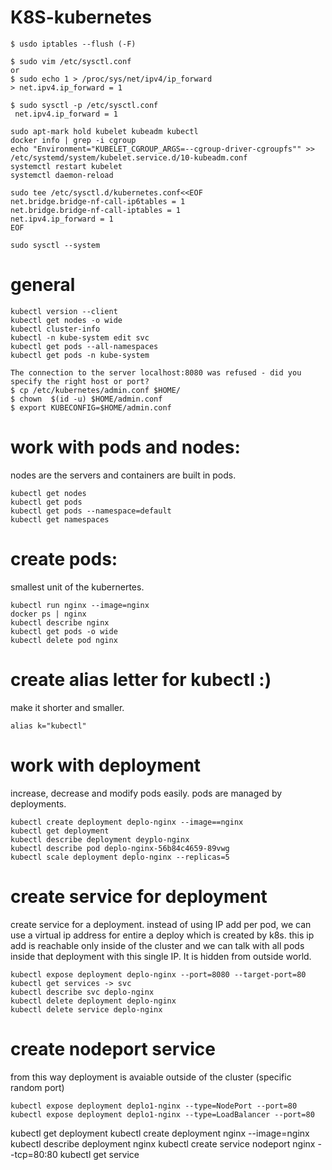 # K8S-kubernetes

```
$ usdo iptables --flush (-F)

$ sudo vim /etc/sysctl.conf
or
$ sudo echo 1 > /proc/sys/net/ipv4/ip_forward
> net.ipv4.ip_forward = 1

$ sudo sysctl -p /etc/sysctl.conf
 net.ipv4.ip_forward = 1

```

```
sudo apt-mark hold kubelet kubeadm kubectl
docker info | grep -i cgroup
echo "Environment="KUBELET_CGROUP_ARGS=--cgroup-driver-cgroupfs"" >> /etc/systemd/system/kubelet.service.d/10-kubeadm.conf
systemctl restart kubelet
systemctl daemon-reload
```

```
sudo tee /etc/sysctl.d/kubernetes.conf<<EOF
net.bridge.bridge-nf-call-ip6tables = 1
net.bridge.bridge-nf-call-iptables = 1
net.ipv4.ip_forward = 1
EOF

sudo sysctl --system
```
# general 
```
kubectl version --client
kubectl get nodes -o wide
kubectl cluster-info  
kubectl -n kube-system edit svc 
kubectl get pods --all-namespaces
kubectl get pods -n kube-system
```

```
The connection to the server localhost:8080 was refused - did you specify the right host or port?
$ cp /etc/kubernetes/admin.conf $HOME/
$ chown  $(id -u) $HOME/admin.conf
$ export KUBECONFIG=$HOME/admin.conf
```

# work with pods and nodes:
nodes are the servers and containers are built in pods.
```
kubectl get nodes
kubectl get pods
kubectl get pods --namespace=default
kubectl get namespaces
```
# create pods:
smallest unit of the kubernertes.
```
kubectl run nginx --image=nginx
docker ps | nginx
kubectl describe nginx
kubectl get pods -o wide
kubectl delete pod nginx
```
# create alias letter for kubectl :)
make it shorter and smaller.
```
alias k="kubectl"
```
# work with deployment
increase, decrease and modify pods easily. pods are managed by deployments.
```
kubectl create deployment deplo-nginx --image==nginx 
kubectl get deployment
kubectl describe deployment deyplo-nginx
kubectl describe pod deplo-nginx-56b84c4659-89vwg
kubectl scale deployment deplo-nginx --replicas=5
```
# create service for deployment
create service for a deployment. instead of using IP add per pod, we can use a virtual ip address for entire a deploy which is created by k8s. this ip add is reachable only inside of the cluster and we can talk with all pods inside that deployment with this single IP. It is hidden from outside world.
```
kubectl expose deployment deplo-nginx --port=8080 --target-port=80
kubectl get services -> svc
kubectl describe svc deplo-nginx
kubectl delete deployment deplo-nginx
kubectl delete service deplo-nginx
```
# create nodeport service
from this way deployment is avaiable outside of the cluster (specific random port)
```
kubectl expose deployment deplo1-nginx --type=NodePort --port=80
kubectl expose deployment deplo1-nginx --type=LoadBalancer --port=80
```
kubectl get deployment
kubectl create deployment nginx --image=nginx
kubectl describe deployment nginx
kubectl create service nodeport nginx --tcp=80:80
kubectl get service